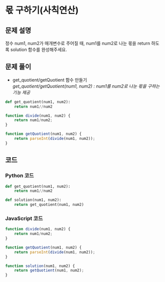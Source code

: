 # 몫 구하기(사칙연산)

## 문제 설명
정수 num1, num2가 매개변수로 주어질 때, num1를 num2로 나눈 몫을 return 하도록 solution 함수를 완성해주세요.

## 문제 풀이
- get_quotient/getQuotient 함수 만들기<br>
*get_quotient/getQuotient(num1, num2) : num1를 num2로 나눈 몫을 구하는 기능 제공*
```python
def get_quotient(num1, num2):
    return num1//num2
```
```javascript
function divide(num1, num2) {
    return num1/num2;
}

function getQuotient(num1, num2) {
    return parseInt(divide(num1, num2));
}
```

## 코드
### Python 코드
```python
def get_quotient(num1, num2):
    return num1//num2

def solution(num1, num2):
    return get_quotient(num1, num2)
```

### JavaScript 코드
```javascript
function divide(num1, num2) {
    return num1/num2;
}

function getQuotient(num1, num2) {
    return parseInt(divide(num1, num2));
}

function solution(num1, num2) {
    return getQuotient(num1, num2);
}
```
